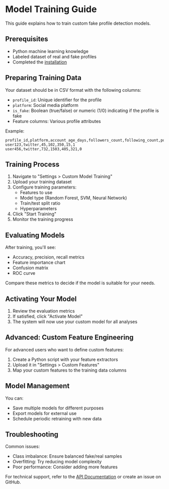 # Model Training Guide

This guide explains how to train custom fake profile detection models.

## Prerequisites

- Python machine learning knowledge
- Labeled dataset of real and fake profiles
- Completed the [installation](installation.md)

## Preparing Training Data

Your dataset should be in CSV format with the following columns:
- `profile_id`: Unique identifier for the profile
- `platform`: Social media platform
- `is_fake`: Boolean (true/false) or numeric (1/0) indicating if the profile is fake
- Feature columns: Various profile attributes

Example:
```csv
profile_id,platform,account_age_days,followers_count,following_count,post_count,is_fake
user123,twitter,45,102,350,15,1
user456,twitter,732,1503,405,321,0
```

## Training Process

1. Navigate to "Settings > Custom Model Training"
2. Upload your training dataset
3. Configure training parameters:
   - Features to use
   - Model type (Random Forest, SVM, Neural Network)
   - Train/test split ratio
   - Hyperparameters
4. Click "Start Training"
5. Monitor the training progress

## Evaluating Models

After training, you'll see:
- Accuracy, precision, recall metrics
- Feature importance chart
- Confusion matrix
- ROC curve

Compare these metrics to decide if the model is suitable for your needs.

## Activating Your Model

1. Review the evaluation metrics
2. If satisfied, click "Activate Model"
3. The system will now use your custom model for all analyses

## Advanced: Custom Feature Engineering

For advanced users who want to define custom features:

1. Create a Python script with your feature extractors
2. Upload it in "Settings > Custom Features"
3. Map your custom features to the training data columns

## Model Management

You can:
- Save multiple models for different purposes
- Export models for external use
- Schedule periodic retraining with new data

## Troubleshooting

Common issues:
- Class imbalance: Ensure balanced fake/real samples
- Overfitting: Try reducing model complexity
- Poor performance: Consider adding more features

For technical support, refer to the [API Documentation](api_docs.md) or create an issue on GitHub.